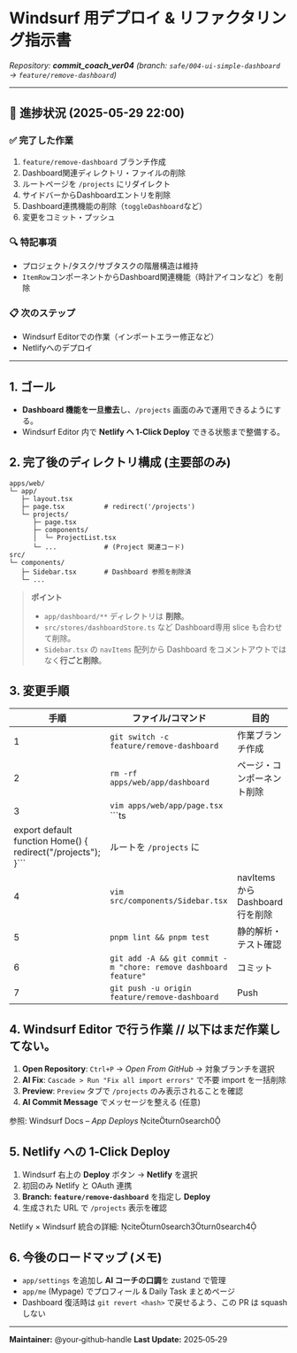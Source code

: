 # Windsurf 用デプロイ & リファクタリング指示書

_Repository: **commit_coach_ver04** (branch: `safe/004-ui-simple-dashboard` → `feature/remove-dashboard`)_

---

## 📝 進捗状況 (2025-05-29 22:00)

### ✅ 完了した作業
1. `feature/remove-dashboard` ブランチ作成
2. Dashboard関連ディレクトリ・ファイルの削除
3. ルートページを `/projects` にリダイレクト
4. サイドバーからDashboardエントリを削除
5. Dashboard連携機能の削除（`toggleDashboard`など）
6. 変更をコミット・プッシュ

### 🔍 特記事項
- プロジェクト/タスク/サブタスクの階層構造は維持
- `ItemRow`コンポーネントからDashboard関連機能（時計アイコンなど）を削除

### 📋 次のステップ
- Windsurf Editorでの作業（インポートエラー修正など）
- Netlifyへのデプロイ

---

## 1. ゴール

- **Dashboard 機能を一旦撤去**し、`/projects` 画面のみで運用できるようにする。
- Windsurf Editor 内で **Netlify へ 1‑Click Deploy** できる状態まで整備する。

## 2. 完了後のディレクトリ構成 (主要部のみ)

```text
apps/web/
└─ app/
   ├─ layout.tsx
   ├─ page.tsx          # redirect('/projects')
   └─ projects/
      ├─ page.tsx
      ├─ components/
      │  └─ ProjectList.tsx
      └─ ...            # (Project 関連コード)
src/
└─ components/
   ├─ Sidebar.tsx       # Dashboard 参照を削除済
   └─ ...
```

> **ポイント**
>
> - `app/dashboard/**` ディレクトリは **削除**。
> - `src/stores/dashboardStore.ts` など Dashboard専用 slice も合わせて削除。
> - `Sidebar.tsx` の `navItems` 配列から Dashboard をコメントアウトではなく**行ごと削除**。

## 3. 変更手順

| 手順                                                         | ファイル/コマンド                                               | 目的                             |
| ------------------------------------------------------------ | --------------------------------------------------------------- | -------------------------------- |
| 1                                                            | `git switch -c feature/remove-dashboard`                        | 作業ブランチ作成                 |
| 2                                                            | `rm -rf apps/web/app/dashboard`                                 | ページ・コンポーネント削除       |
| 3                                                            | `vim apps/web/app/page.tsx`<br>```ts                            |
| export default function Home() { redirect("/projects"); }``` | ルートを `/projects` に                                         |
| 4                                                            | `vim src/components/Sidebar.tsx`                                | navItems から Dashboard 行を削除 |
| 5                                                            | `pnpm lint && pnpm test`                                        | 静的解析・テスト確認             |
| 6                                                            | `git add -A && git commit -m "chore: remove dashboard feature"` | コミット                         |
| 7                                                            | `git push -u origin feature/remove-dashboard`                   | Push                             |

## 4. Windsurf Editor で行う作業 // 以下はまだ作業してない。

1. **Open Repository**: `Ctrl+P` → _Open From GitHub_ → 対象ブランチを選択
2. **AI Fix**: `Cascade > Run "Fix all import errors"` で不要 import を一括削除
3. **Preview**: `Preview` タブで `/projects` のみ表示されることを確認
4. **AI Commit Message** でメッセージを整える (任意)

参照: Windsurf Docs – _App Deploys_ citeturn0search0

## 5. Netlify への 1‑Click Deploy

1. Windsurf 右上の **Deploy** ボタン → **Netlify** を選択
2. 初回のみ Netlify と OAuth 連携
3. **Branch: `feature/remove-dashboard`** を指定し **Deploy**
4. 生成された URL で `/projects` 表示を確認

Netlify × Windsurf 統合の詳細: citeturn0search3turn0search4

## 6. 今後のロードマップ (メモ)

- `app/settings` を追加し **AI コーチの口調**を zustand で管理
- `app/me` (Mypage) でプロフィール & Daily Task まとめページ
- Dashboard 復活時は `git revert <hash>` で戻せるよう、この PR は squash しない

---

**Maintainer:** @your‑github‑handle
**Last Update:** 2025‑05‑29
